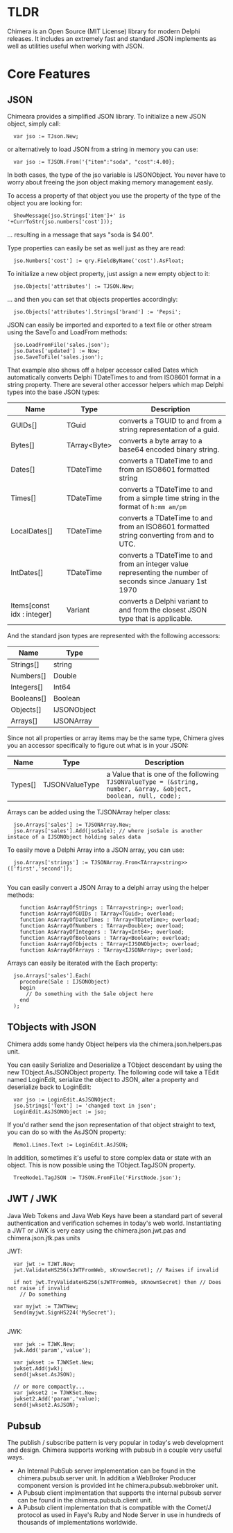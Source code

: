 # TLDR #

Chimera is an Open Source (MIT License) library for modern Delphi releases.  It includes an extremely fast and standard JSON implements as well as utilities useful when working with JSON.

# Core Features #

## JSON ##

Chimeara provides a simplified JSON library.  To initialize a new JSON object, simply call:
	
```
  var jso := TJson.New;
```
	
or alternatively to load JSON from a string in memory you can use: 

```
  var jso := TJSON.From('{"item":"soda", "cost":4.00};
```
	
In both cases, the type of the jso variable is IJSONObject.  You never have to worry about freeing the json object making memory management easly.
	
To access a property of that object you use the property of the type of the object you are looking for:
	
```
  ShowMessage(jso.Strings['item']+' is '+CurrToStr(jso.numbers['cost']));
```

... resulting in a message that says "soda is $4.00".

Type properties can easily be set as well just as they are read:

```
  jso.Numbers['cost'] := qry.FieldByName('cost').AsFloat;
```

To initialize a new object property, just assign a new empty object to it:

```
  jso.Objects['attributes'] := TJSON.New;
```
... and then you can set that objects properties accordingly:

```
  jso.Objects['attributes'].Strings['brand'] := 'Pepsi';
```

JSON can easily be imported and exported to a text file or other stream using the SaveTo and LoadFrom methods:
```
  jso.LoadFromFile('sales.json');
  jso.Dates['updated'] := Now;
  jso.SaveToFile('sales.json');
```

That example also shows off a helper accessor called Dates which automatically converts Delphi TDateTimes to and from ISO8601 format in a string property.  There are several other accessor helpers which map Delphi types into the base JSON types:

| Name | Type | Description |
| --- | --- | --- |
| GUIDs[] | TGuid | converts a TGUID to and from a string representation of a guid.|
| Bytes[] | TArray\<Byte\> | converts a byte array to a base64 encoded binary string.|
| Dates[] | TDateTime | converts a TDateTime to and from an ISO8601 formatted string|
| Times[] | TDateTime | converts a TDateTime to and from a simple time string in the format of `h:mm am/pm` |
| LocalDates[] | TDateTime | converts a TDateTime to and from an ISO8601 formatted string converting from and to UTC.|
| IntDates[] | TDateTime | converts a TDateTime to and from an integer value representing the number of seconds since January 1st 1970|
| Items[const idx : integer] | Variant | converts a Delphi variant to and from the closest JSON type that is applicable.|

And the standard json types are represented with the following accessors:

| Name | Type |
| --- | --- |
| Strings[] | string
| Numbers[] | Double
| Integers[] | Int64
| Booleans[] | Boolean 
| Objects[] | IJSONObject
| Arrays[] | IJSONArray

Since not all properties or array items may be the same type, Chimera gives you an accessor specifically to figure out what is in your JSON:

| Name | Type | Description |
| --- | --- | --- |
| Types[] | TJSONValueType | a Value that is one of the following `TJSONValueType = (&string, number, &array, &object, boolean, null, code);` |

Arrays can be added using the TJSONArray helper class:

```
  jso.Arrays['sales'] := TJSONArray.New;
  jso.Arrays['sales'].Add(jsoSale); // where jsoSale is another instace of a IJSONObject holding sales data
```

To easily move a Delphi Array into a JSON array, you can use:

```
  jso.Arrays['strings'] := TJSONArray.From<TArray<string>>(['first','second']);
  
```
	
You can easily convert a JSON Array to a delphi array using the helper methods:
```
    function AsArrayOfStrings : TArray<string>; overload;
    function AsArrayOfGUIDs : TArray<TGuid>; overload;
    function AsArrayOfDateTimes : TArray<TDateTime>; overload;
    function AsArrayOfNumbers : TArray<Double>; overload;
    function AsArrayOfIntegers : TArray<Int64>; overload;
    function AsArrayOfBooleans : TArray<Boolean>; overload;
    function AsArrayOfObjects : TArray<IJSONObject>; overload;
    function AsArrayOfArrays : TArray<IJSONArray>; overload;

```

Arrays can easily be iterated with the Each property:

```
  jso.Arrays['sales'].Each(
    procedure(Sale : IJSONObject)
	begin
	  // Do something with the Sale object here
	end
  );
```

## TObjects with JSON ##

Chimera adds some handy Object helpers via the chimera.json.helpers.pas unit. 

You can easily Serialize and Deserialize a TObject descendant by using the new TObject.AsJSONObject property. The following code will take a TEdit named LoginEdit, serialize the object to JSON, alter a property and deserialize back to LoginEdit:

```
  var jso := LoginEdit.AsJSONOject;
  jso.Strings['Text'] := 'changed text in json';
  LoginEdit.AsJSONObject := jso;  
```

If you'd rather send the json representation of that object straight to text, you can do so with the AsJSON property:

```
  Memo1.Lines.Text := LoginEdit.AsJSON;
```

In addition, sometimes it's useful to store complex data or state with an object.  This is now possible using the TObject.TagJSON property.

```
  TreeNode1.TagJSON := TJSON.FromFile('FirstNode.json');
```


## JWT / JWK

Java Web Tokens and Java Web Keys have been a standard part of several authentication and verification schemes in today's web world.  Instantiating a JWT or JWK is very easy using the chimera.json.jwt.pas and chimera.json.jtk.pas units

JWT:

```
  var jwt := TJWT.New;
  jwt.ValidateHS256(sJWTFromWeb, sKnownSecret); // Raises if invalid
  
  if not jwt.TryValidateHS256(sJWTFromWeb, sKnownSecret) then // Does not raise if invalid
    // Do something
    
  var myjwt := TJWTNew;
  Send(myjwt.SignHS224('MySecret');
  
```

JWK:

```
  var jwk := TJWK.New;
  jwk.Add('param','value');
  
  var jwkset := TJWKSet.New;
  jwkset.Add(jwk);
  send(jwkset.AsJSON);
  
  // or more compactly...
  var jwkset2 := TJWKSet.New;
  jwkset2.Add('param','value);
  send(jwkset2.AsJSON);
```

## Pubsub ##

The publish / subscribe pattern is very popular in today's web development and design.  Chimera supports working with pubsub in a couple very useful ways.

- An Internal PubSub server implementation can be found in the chimera.pubsub.server unit.  In addition a WebBroker Producer component version is provided int he chimera.pubsub.webbroker unit.
- A Pubsub client implmentation that supports the internal pubsub server can be found in the chimera.pubsub.client unit.
- A Pubsub client implementation that is compatible with the Comet/J protocol as used in Faye's Ruby and Node Server in use in hundreds of thousands of implementations worldwide.